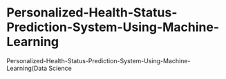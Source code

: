 # Personalized-Health-Status-Prediction-System-Using-Machine-Learning
Personalized-Health-Status-Prediction-System-Using-Machine-Learning(Data Science
